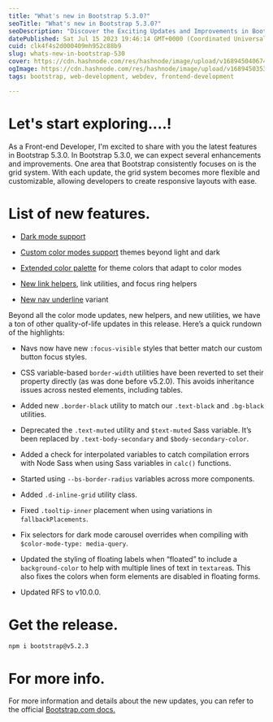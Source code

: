```yaml
---
title: "What's new in Bootstrap 5.3.0?"
seoTitle: "What's new in Bootstrap 5.3.0?"
seoDescription: "Discover the Exciting Updates and Improvements in Bootstrap 5.3.0, Empowering Developers to Create Stunning and Responsive Web Applications"
datePublished: Sat Jul 15 2023 19:46:14 GMT+0000 (Coordinated Universal Time)
cuid: clk4f4s2d000409mh952c88b9
slug: whats-new-in-bootstrap-530
cover: https://cdn.hashnode.com/res/hashnode/image/upload/v1689450406749/e10c5cf0-17fd-4b47-aa37-20897926ffd0.png
ogImage: https://cdn.hashnode.com/res/hashnode/image/upload/v1689450353008/3671c756-5094-45af-bb2d-6e63868ac5cc.png
tags: bootstrap, web-development, webdev, frontend-development

---
```


# Let's start exploring....!

As a Front-end Developer, I'm excited to share with you the latest features in Bootstrap 5.3.0. In Bootstrap 5.3.0, we can expect several enhancements and improvements. One area that Bootstrap consistently focuses on is the grid system. With each update, the grid system becomes more flexible and customizable, allowing developers to create responsive layouts with ease.

# List of new features.

* [Dark mode support](https://blog.getbootstrap.com/#dark-mode)
    
* [Custom color modes support](https://blog.getbootstrap.com/#custom-color-modes) themes beyond light and dark
    
* [Extended color palette](https://blog.getbootstrap.com/#refreshed-color-palette) for theme colors that adapt to color modes
    
* [New link helpers](https://blog.getbootstrap.com/#new-link-helpers-and-utilities), link utilities, and focus ring helpers
    
* [New nav underline](https://blog.getbootstrap.com/#new-nav-underline) variant
    

Beyond all the color mode updates, new helpers, and new utilities, we have a ton of other quality-of-life updates in this release. Here’s a quick rundown of the highlights:

* Navs now have new `:focus-visible` styles that better match our custom button focus styles.
    
* CSS variable-based `border-width` utilities have been reverted to set their property directly (as was done before v5.2.0). This avoids inheritance issues across nested elements, including tables.
    
* Added new `.border-black` utility to match our `.text-black` and `.bg-black` utilities.
    
* Deprecated the `.text-muted` utility and `$text-muted` Sass variable. It’s been replaced by `.text-body-secondary` and `$body-secondary-color`.
    
* Added a check for interpolated variables to catch compilation errors with Node Sass when using Sass variables in `calc()` functions.
    
* Started using `--bs-border-radius` variables across more components.
    
* Added `.d-inline-grid` utility class.
    
* Fixed `.tooltip-inner` placement when using variations in `fallbackPlacements`.
    
* Fix selectors for dark mode carousel overrides when compiling with `$color-mode-type: media-query`.
    
* Updated the styling of floating labels when “floated” to include a `background-color` to help with multiple lines of text in `textarea`s. This also fixes the colors when form elements are disabled in floating forms.
    
* Updated RFS to v10.0.0.
    

# Get the release.

`npm i bootstrap@v5.2.3`

# For more info.

For more information and details about the new updates, you can refer to the official [Bootstrap.com docs.](https://blog.getbootstrap.com/)